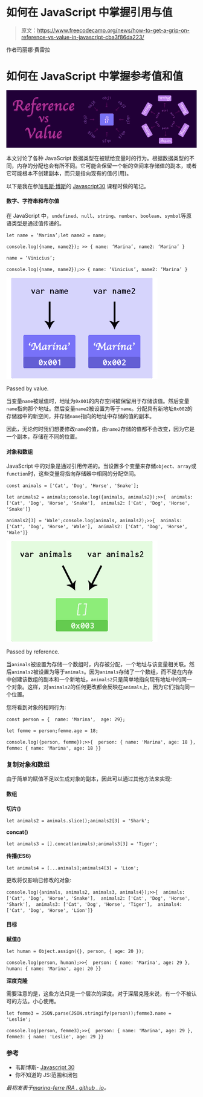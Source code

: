 # 如何在 JavaScript 中掌握引用与值

> 原文：<https://www.freecodecamp.org/news/how-to-get-a-grip-on-reference-vs-value-in-javascript-cba3f86da223/>

作者玛丽娜·费雷拉

# 如何在 JavaScript 中掌握参考值和值

![LqCFaqsUE0xYWy99mdVstn722rdgQ3KrEQLE](img/5f6500b0ae8afedc13331a244a369646.png)

本文讨论了各种 JavaScript 数据类型在被赋给变量时的行为。根据数据类型的不同，内存的分配也会有所不同。它可能会保留一个新的空间来存储值的副本，或者它可能根本不创建副本，而只是指向现有的值(引用)。

以下是我在参加[韦斯·博斯](https://wesbos.com/)的 [Javascript30](https://javascript30.com) 课程时做的笔记。

#### 数字、字符串和布尔值

在 JavaScript 中，`undefined`、`null`、`string`、`number`、`boolean`、`symbol`等原语类型是通过值传递的。

```
let name = ‘Marina’;let name2 = name;
```

```
console.log({name, name2}); >> { name: ‘Marina’, name2: ‘Marina’ }
```

```
name = ‘Vinicius’;
```

```
console.log({name, name2});>> { name: ‘Vinicius’, name2: ‘Marina’ }
```

![WOKvO0CDlVUun7pqwGOyN4g64IqolhrWjuA0](img/953ea4d5eeea3aac82cd55cf0fee1595.png)

Passed by value.

当变量`name`被赋值时，地址为`0x001`的内存空间被保留用于存储该值。然后变量`name`指向那个地址。然后变量`name2`被设置为等于`name`。分配具有新地址`0x002`的存储器中的新空间，并存储`name`指向的地址中存储的值的副本。

因此，无论何时我们想要修改`name`的值，由`name2`存储的值都不会改变，因为它是一个副本，存储在不同的位置。

#### 对象和数组

JavaScript 中的对象是通过引用传递的。当设置多个变量来存储`object`、`array`或`function`时，这些变量将指向存储器中相同的分配空间。

```
const animals = ['Cat', 'Dog', 'Horse', 'Snake'];
```

```
let animals2 = animals;console.log({animals, animals2});>>{  animals: ['Cat', 'Dog', 'Horse', 'Snake'],  animals2: ['Cat', 'Dog', 'Horse', 'Snake']}
```

```
animals2[3] = 'Wale';console.log(animals, animals2);>>{  animals: ['Cat', 'Dog', 'Horse', 'Wale'],  animals2: ['Cat', 'Dog', 'Horse', 'Wale']}
```

![8UmMLgC2-3bI2PYI8km77Jk9P1EPUV5CdGk6](img/f961521e50146d4687e6343bcf10fd95.png)

Passed by reference.

当`animals`被设置为存储一个数组时，内存被分配，一个地址与该变量相关联。然后`animals2`被设置为等于`animals`。因为`animals`存储了一个数组，而不是在内存中创建该数组的副本和一个新地址，`animals2`只是简单地指向现有地址中的同一个对象。这样，对`animals2`的任何更改都会反映在`animals`上，因为它们指向同一个位置。

您将看到对象的相同行为:

```
const person = {  name: 'Marina',  age: 29};
```

```
let femme = person;femme.age = 18;
```

```
console.log({person, femme});>>{  person: { name: 'Marina', age: 18 },  femme: { name: 'Marina', age: 18 }}
```

### 复制对象和数组

由于简单的赋值不足以生成对象的副本，因此可以通过其他方法来实现:

#### 数组

**切片()**

```
let animals2 = animals.slice();animals2[3] = 'Shark';
```

**concat()**

```
let animals3 = [].concat(animals);animals3[3] = 'Tiger';
```

**传播(ES6)**

```
let animals4 = [...animals];animals4[3] = 'Lion';
```

更改将仅影响已修改的对象:

```
console.log({animals, animals2, animals3, animals4});>>{  animals: ['Cat', 'Dog', 'Horse', 'Snake'],  animals2: ['Cat', 'Dog', 'Horse', 'Shark'],  animals3: ['Cat', 'Dog', 'Horse', 'Tiger'],  animals4: ['Cat', 'Dog', 'Horse', 'Lion']}
```

#### 目标

**赋值()**

```
let human = Object.assign({}, person, { age: 20 });
```

```
console.log(person, human);>>{  person: { name: 'Marina', age: 29 },  human: { name: 'Marina', age: 20 }}
```

**深度克隆**

需要注意的是，这些方法只是一个层次的深度。对于深层克隆来说，有一个不被认可的方法。小心使用。

```
let femme3 = JSON.parse(JSON.stringify(person));femme3.name = 'Leslie';
```

```
console.log(person, femme3);>>{  person: { name: 'Marina', age: 29 },  femme3: { name: 'Leslie', age: 29 }}
```

### 参考

*   韦斯博斯- [Javascript 30](https://javascript30.com)
*   你不知道的 JS:范围和闭包

*最初发表于[marina-ferre IRA . github . io](https://marina-ferreira.github.io/tutorials/javascript30/reference-vs-copy/)。*
